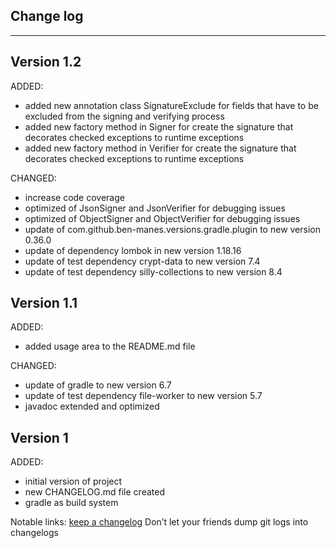 ## Change log
----------------------

Version 1.2
-------------

ADDED: 

- added new annotation class SignatureExclude for fields that have to be excluded from the signing and verifying process
- added new factory method in Signer for create the signature that decorates checked exceptions to runtime exceptions
- added new factory method in Verifier for create the signature that decorates checked exceptions to runtime exceptions

CHANGED:

- increase code coverage
- optimized of JsonSigner and JsonVerifier for debugging issues
- optimized of ObjectSigner and ObjectVerifier for debugging issues
- update of com.github.ben-manes.versions.gradle.plugin to new version 0.36.0
- update of dependency lombok in new version 1.18.16
- update of test dependency crypt-data to new version 7.4
- update of test dependency silly-collections to new version 8.4

Version 1.1
-------------

ADDED: 

- added usage area to the README.md file

CHANGED:

- update of gradle to new version 6.7
- update of test dependency file-worker to new version 5.7
- javadoc extended and optimized

Version 1
-------------

ADDED: 

- initial version of project
- new CHANGELOG.md file created
- gradle as build system

Notable links:
[keep a changelog](http://keepachangelog.com/en/1.0.0/) Don’t let your friends dump git logs into changelogs
